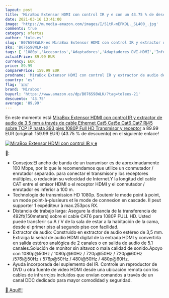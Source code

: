 ```yaml
---
layout: post
title: 'MiraBox Extensor HDMI con control IR y e con un 43.75 % de descuento'
date: 2021-03-16 13:41:00
image: 'https://m.media-amazon.com/images/I/51tR-mEFKOL._SL400_.jpg'
comments: true
category: ofertas
author: 'tole.es'
slug: 'B076S98WLK-es MiraBox Extensor HDMI con control IR y extractor de audio...'
sku: 'B076S98WLK-es'
tags: [ '1080p','Accesorios','Adaptadores','Adaptadores DVI-HDMI','Informática','full','hd','mirabox', ]
actualPrice: 89.99 EUR
currency: EUR
price: 89.99
comparePrice: 159.99 EUR
prodname: 'MiraBox Extensor HDMI con control IR y extractor de audio de 3 5 mm a través de cable Ethernet Cat5 Cat5e Cat6 Cat7 Rj45 sobre TCP IP hasta 393 pies 1080P Full HD Transmisor y receptor'
country: 'es'
flag: '🇪🇸'
brand: 'Mirabox'
buyurl: 'https://www.amazon.es/dp/B076S98WLK/?tag=tolees-21'
descuento: '43.75'
average: '89.99'
---
```


En este momento está [MiraBox Extensor HDMI con control IR y extractor de audio de 3 5 mm a través de cable Ethernet Cat5 Cat5e Cat6 Cat7 Rj45 sobre TCP IP hasta 393 pies 1080P Full HD Transmisor y receptor](https://www.amazon.es/dp/B076S98WLK/?tag=tolees-21) a 89.99 EUR (original: 159.99 EUR) (43.75 %  de descuento) en el siguiente enlace!

[![MiraBox Extensor HDMI con control IR y e](https://m.media-amazon.com/images/I/51tR-mEFKOL._SL400_.jpg)](https://www.amazon.es/dp/B076S98WLK/?tag=tolees-21)

🔎:

- Consejos:El ancho de banda de un transmisor es de aproximadamente 100 Mbps, por lo que le recomendamos que utilice un conmutador / enrutador separado. para conectar el transmisor y los receptores múltiples, o reducirán su velocidad de Internet.Y la longitud del cable CAT entre el emisor HDMI o el receptor HDMI y el conmutador / enrutador es inferior a 100 m.
- Technologie de transmission HD 1080p. Soutenir le mode point à point, un mode point-à-plusieurs et le mode de connexion en cascade. Il peut supporter 1 expéditeur à max.253pcs RX.
- Distancia de trabajo larga: Asegure la distancia de la transferencia de 492ft(150meters) sobre el cable CAT6 para 1080P FULL HD. Usted puede transferir su A / V de la sala de estar a la habitación de la cama, desde el primer piso al segundo piso con facilidad.
- Extractor de audio: Construido en extractor de audio estéreo de 3,5 mm. Extraiga la señal de audio HDMI digital de la entrada HDMI y convertirla en salida estéreo analógica de 2 canales o en salida de audio de 5.1 canales.Solución de monitor sin altavoz o mala calidad de sonido.Apoyo con 1080p@50Hz / 1080p@60Hz / 720p@50Hz / 720p@60Hz /576i@50Hz / 576p@50Hz / 480i@50Hz / 480p@60Hz.
- Ayuda incorporada del suplemento del IR. Controle un reproductor de DVD u otra fuente de vídeo HDMI desde una ubicación remota con los cables de infrarrojos incluidos que envían comandos a través de un canal DDC dedicado para mayor comodidad y seguridad.

[🛒 Aquí!!!](https://www.amazon.es/dp/B076S98WLK/?tag=tolees-21)
